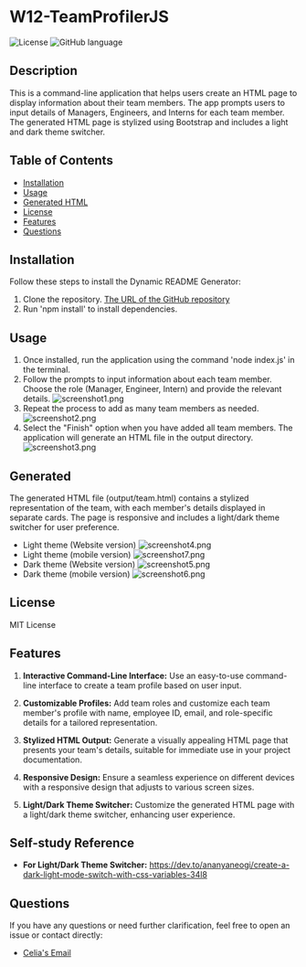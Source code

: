# W12-TeamProfilerJS

![License](https://img.shields.io/badge/license-MIT-green)
![GitHub language](https://img.shields.io/github/languages/top/celia103/W12-TeamProfilerJS)

## Description

This is a command-line application that helps users create an HTML page to display information about their team members. The app prompts users to input details of Managers, Engineers, and Interns for each team member. The generated HTML page is stylized using Bootstrap and includes a light and dark theme switcher.

## Table of Contents

- [Installation](#installation)
- [Usage](#usage)
- [Generated HTML](#generated)
- [License](#license)
- [Features](#features)
- [Questions](#questions)

## Installation

Follow these steps to install the Dynamic README Generator:

1. Clone the repository.
   <a href="https://github.com/celia103/W12-TeamProfilerJS" target="_blank">The URL of the GitHub repository</a>
2. Run 'npm install' to install dependencies.

## Usage

1. Once installed, run the application using the command 'node index.js' in the terminal.
2. Follow the prompts to input information about each team member. Choose the role (Manager, Engineer, Intern) and provide the relevant details.
   ![screenshot1.png](./screencaptures/W12-TeamProfilerJS-capture1.png)
3. Repeat the process to add as many team members as needed.
   ![screenshot2.png](./screencaptures/W12-TeamProfilerJS-capture2.png)
4. Select the "Finish" option when you have added all team members. The application will generate an HTML file in the output directory.
   ![screenshot3.png](./screencaptures/W12-TeamProfilerJS-capture3.png)

## Generated

The generated HTML file (output/team.html) contains a stylized representation of the team, with each member's details displayed in separate cards. The page is responsive and includes a light/dark theme switcher for user preference.

- Light theme (Website version)
  ![screenshot4.png](./screencaptures/W12-TeamProfilerJS-capture4.png)
- Light theme (mobile version)
  ![screenshot7.png](./screencaptures/W12-TeamProfilerJS-capture7.png)
- Dark theme (Website version)
  ![screenshot5.png](./screencaptures/W12-TeamProfilerJS-capture5.png)
- Dark theme (mobile version)
  ![screenshot6.png](./screencaptures/W12-TeamProfilerJS-capture6.png)

## License

MIT License

## Features

1. **Interactive Command-Line Interface:** Use an easy-to-use command-line interface to create a team profile based on user input.

2. **Customizable Profiles:** Add team roles and customize each team member's profile with name, employee ID, email, and role-specific details for a tailored representation.

3. **Stylized HTML Output:** Generate a visually appealing HTML page that presents your team's details, suitable for immediate use in your project documentation.

4. **Responsive Design:** Ensure a seamless experience on different devices with a responsive design that adjusts to various screen sizes.

5. **Light/Dark Theme Switcher:** Customize the generated HTML page with a light/dark theme switcher, enhancing user experience.

## Self-study Reference

- **For Light/Dark Theme Switcher:**
  <a href=" https://dev.to/ananyaneogi/create-a-dark-light-mode-switch-with-css-variables-34l8
  " target="_blank"> https://dev.to/ananyaneogi/create-a-dark-light-mode-switch-with-css-variables-34l8
  </a>

## Questions

If you have any questions or need further clarification, feel free to open an issue or contact directly:

- <a href="mailto:celiayych@gmail.com" target="_blank">Celia's Email</a>
